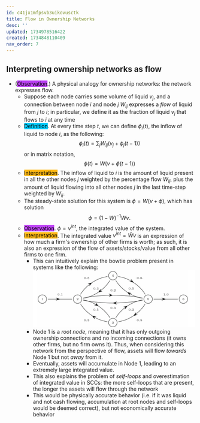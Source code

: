 ```yaml
---
id: c41jx1mfpsvb3uikovusctk
title: Flow in Ownership Networks
desc: ''
updated: 1734978516422
created: 1734848110409
nav_order: 7
---
```

## Interpreting ownership networks as flow

- (<span style="background-color: #bc42f5; color: black;">Observation</span>.) A physical analogy for ownership networks: the network expresses flow.
    - Suppose each node carries some volume of liquid $v_j$, and a connection between node $i$ and node $j$ $W_{ij}$ expresses a *flow* of liquid from $j$ to $i$; in particular, we define it as the fraction of liquid $v_j$ that flows to $i$ at any time
    - <span style="background-color: #03cafc; color: black;">Definition</span>. At every time step $t$, we can define $\phi_i(t)$, the inflow of liquid to node $i$, as the following:
    $$
    \phi_i(t)=\sum_{j} W_{ij}(v_j + \phi_j(t-1))
    $$
    or in matrix notation,
    $$
    \phi(t) = W(v+\phi(t-1))
    $$
    - <span style="background-color: #ffb812; color: black;">Interpretation</span>. The inflow of liquid to $i$ is the amount of liquid present in all the other nodes $j$ weighted by the percentage flow $W_{ij}$, plus the amount of liquid flowing into all other nodes $j$ in the last time-step weighted by $W_{ij}$.
    - The steady-state solution for this system is $\phi = W(v+\phi)$, which has solution
    $$
    \phi = (1-W)^{-1}Wv.
    $$
    - <span style="background-color: #bc42f5; color: black;">Observation</span>. $\phi = \nu^{int}$, the integrated value of the system.
    - <span style="background-color: #ffb812; color: black;">Interpretation</span>. The integrated value $\nu^{int}=\hat{W}v$ is an expression of how much a firm's ownership of other firms is worth; as such, it is also an expression of the flow of assets/stocks/value from all other firms to one firm.
        - This can intuitively explain the bowtie problem present in systems like the following:
        ![alt text](image-3.png)
        - Node 1 is a *root node*, meaning that it has only outgoing ownership connections and no incoming connections (it owns other firms, but no firm owns it). Thus, when considering this network from the perspective of flow, assets will flow *towards* Node 1 but not *away* from it. 
        - Eventually, assets will accumulate in Node 1, leading to an extremely large integrated value.
        - This also explains the problem of *self-loops* and overestimation of integrated value in SCCs: the more self-loops that are present, the longer the assets will flow through the network
        - This would be physically accurate behavior (i.e. if it was liquid and not cash flowing, accumulation at root nodes and self-loops would be deemed correct), but not economically accurate behavior
    